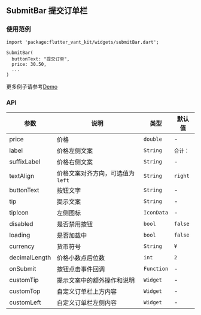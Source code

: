 ## SubmitBar 提交订单栏

### 使用范例

```
import 'package:flutter_vant_kit/widgets/submitBar.dart';

SubmitBar(
  buttonText: "提交订单",
  price: 30.50,
  ...
)
```

更多例子请参考[Demo](../lib/routes/demoSubmitBar.dart)

### API

| 参数  | 说明  | 类型  | 默认值  |
| ------------ | ------------ | ------------ | ------------ |
| price | 价格 | `double` | - |
| label | 价格左侧文案 | `String` | `合计：` |
| suffixLabel | 价格右侧文案 | `String` | - |
| textAlign | 价格文案对齐方向，可选值为`left` | `String` | `right` |
| buttonText | 按钮文字 | `String` | - |
| tip | 提示文案 | `String` | - |
| tipIcon | 左侧图标 | `IconData` | - |
| disabled | 是否禁用按钮 | `bool` | `false` |
| loading | 是否加载中 | `bool` | `false` |
| currency | 货币符号 | `String` | `¥` |
| decimalLength | 价格小数点后位数 | `int` | `2` |
| onSubmit | 按钮点击事件回调 | `Function` | - |
| customTip | 提示文案中的额外操作和说明 | `Widget` | - |
| customTop | 自定义订单栏上方内容 | `Widget` | - |
| customLeft | 自定义订单栏左侧内容 | `Widget` | - |
